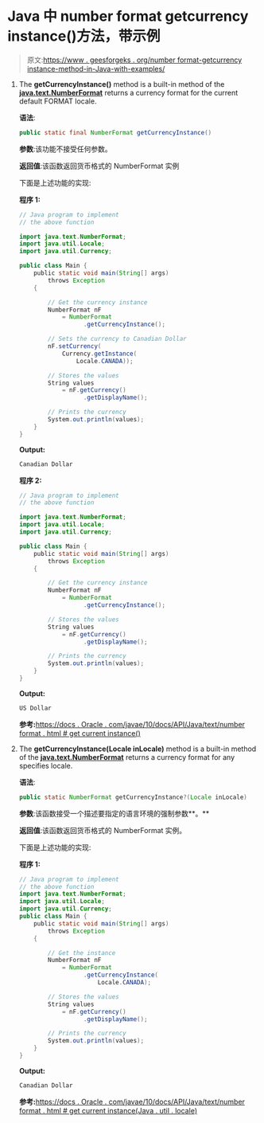 # Java 中 number format getcurrency instance()方法，带示例

> 原文:[https://www . geesforgeks . org/number format-getcurrency instance-method-in-Java-with-examples/](https://www.geeksforgeeks.org/numberformat-getcurrencyinstance-method-in-java-with-examples/)

1.  The **getCurrencyInstance()** method is a built-in method of the **[java.text.NumberFormat](https://www.geeksforgeeks.org/numberformat-class-java/)** returns a currency format for the current default FORMAT locale.

    **语法**:

    ```java
    public static final NumberFormat getCurrencyInstance()
    ```

    **参数**:该功能不接受任何参数。

    **返回值**:该函数返回货币格式的 NumberFormat 实例

    下面是上述功能的实现:

    **程序 1:**

    ```java
    // Java program to implement
    // the above function

    import java.text.NumberFormat;
    import java.util.Locale;
    import java.util.Currency;

    public class Main {
        public static void main(String[] args)
            throws Exception
        {

            // Get the currency instance
            NumberFormat nF
                = NumberFormat
                      .getCurrencyInstance();

            // Sets the currency to Canadian Dollar
            nF.setCurrency(
                Currency.getInstance(
                    Locale.CANADA));

            // Stores the values
            String values
                = nF.getCurrency()
                      .getDisplayName();

            // Prints the currency
            System.out.println(values);
        }
    }
    ```

    **Output:**

    ```java
    Canadian Dollar

    ```

    **程序 2:**

    ```java
    // Java program to implement
    // the above function

    import java.text.NumberFormat;
    import java.util.Locale;
    import java.util.Currency;

    public class Main {
        public static void main(String[] args)
            throws Exception
        {

            // Get the currency instance
            NumberFormat nF
                = NumberFormat
                      .getCurrencyInstance();

            // Stores the values
            String values
                = nF.getCurrency()
                      .getDisplayName();

            // Prints the currency
            System.out.println(values);
        }
    }
    ```

    **Output:**

    ```java
    US Dollar

    ```

    **参考:**[https://docs . Oracle . com/javae/10/docs/API/Java/text/number format . html # get current instance()](https://docs.oracle.com/javase/10/docs/api/java/text/NumberFormat.html#getCurrencyInstance())

2.  The **getCurrencyInstance(Locale inLocale)** method is a built-in method of the **[java.text.NumberFormat](https://www.geeksforgeeks.org/numberformat-class-java/)** returns a currency format for any specifies locale.

    **语法**:

    ```java
    public static NumberFormat getCurrencyInstance?(Locale inLocale)
    ```

    **参数**:该函数接受一个描述要指定的语言环境的强制参数**。**

    **返回值**:该函数返回货币格式的 NumberFormat 实例。

    下面是上述功能的实现:

    **程序 1:**

    ```java
    // Java program to implement
    // the above function
    import java.text.NumberFormat;
    import java.util.Locale;
    import java.util.Currency;
    public class Main {
        public static void main(String[] args)
            throws Exception
        {

            // Get the instance
            NumberFormat nF
                = NumberFormat
                      .getCurrencyInstance(
                          Locale.CANADA);

            // Stores the values
            String values
                = nF.getCurrency()
                      .getDisplayName();

            // Prints the currency
            System.out.println(values);
        }
    }
    ```

    **Output:**

    ```java
    Canadian Dollar

    ```

    **参考:**[https://docs . Oracle . com/javae/10/docs/API/Java/text/number format . html # get current instance(Java . util . locale)](https://docs.oracle.com/javase/10/docs/api/java/text/NumberFormat.html#getCurrencyInstance(java.util.Locale))